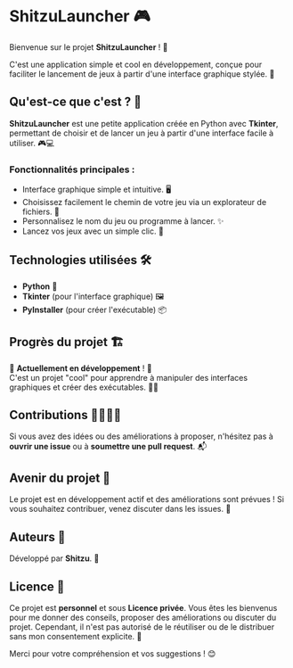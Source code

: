 # ShitzuLauncher 🎮

Bienvenue sur le projet **ShitzuLauncher** ! 🚀

C'est une application simple et cool en développement, conçue pour faciliter le lancement de jeux à partir d'une interface graphique stylée. 🌟

## Qu'est-ce que c'est ? 🤔

**ShitzuLauncher** est une petite application créée en Python avec **Tkinter**, permettant de choisir et de lancer un jeu à partir d'une interface facile à utiliser. 🎮💻

### Fonctionnalités principales :
- Interface graphique simple et intuitive. 🖥️
- Choisissez facilement le chemin de votre jeu via un explorateur de fichiers. 📂
- Personnalisez le nom du jeu ou programme à lancer. ✨
- Lancez vos jeux avec un simple clic. 🎯

## Technologies utilisées 🛠️

- **Python** 🐍
- **Tkinter** (pour l'interface graphique) 🖼️
- **PyInstaller** (pour créer l'exécutable) 📦
## Progrès du projet 🏗️

🚧 **Actuellement en développement** ! 🚧  
C'est un projet "cool" pour apprendre à manipuler des interfaces graphiques et créer des exécutables. 🧑‍💻

## Contributions 👩‍💻👨‍💻

Si vous avez des idées ou des améliorations à proposer, n'hésitez pas à **ouvrir une issue** ou à **soumettre une pull request**. 📬

## Avenir du projet 🌱

Le projet est en développement actif et des améliorations sont prévues ! Si vous souhaitez contribuer, venez discuter dans les issues. 💬

## Auteurs 👑

Développé par **Shitzu**. 🎉

## Licence 📜


Ce projet est **personnel** et sous **Licence privée**. Vous êtes les bienvenus pour me donner des conseils, proposer des améliorations ou discuter du projet. Cependant, il n'est pas autorisé de le réutiliser ou de le distribuer sans mon consentement explicite. 💬

Merci pour votre compréhension et vos suggestions ! 😊

